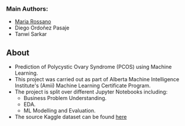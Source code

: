 ### Main Authors:
- [Maria Rossano](https://github.com/rossanot)
- Diego Ordoñez Pasaje
- Tanwi Sarkar

## **About**
- Prediction of Polycystic Ovary Syndrome (PCOS) using Machine Learning.
- This project was carried out as part of Alberta Machine Intelligence Institute's (Amii) Machine Learning Certificate Program.
- The project is split over different Jupyter Notebooks including:
  - Business Problem Understanding.
  - EDA.
  - ML Modelling and Evaluation.
- The source Kaggle dataset can be found [here](https://www.kaggle.com/datasets/prasoonkottarathil/polycystic-ovary-syndrome-pcos)
